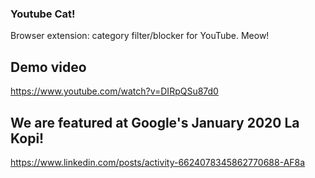 ### Youtube Cat! 

Browser extension: category filter/blocker for YouTube. Meow!

## Demo video
https://www.youtube.com/watch?v=DIRpQSu87d0

## We are featured at Google's January 2020 La Kopi!
https://www.linkedin.com/posts/activity-6624078345862770688-AF8a
